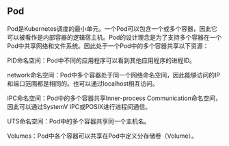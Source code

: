 ## Pod

Pod是Kubernetes调度的最小单元。一个Pod可以包含一个或多个容器，因此它可以被看作是内部容器的逻辑宿主机。Pod的设计理念是为了支持多个容器在一个Pod中共享网络和文件系统。因此处于一个Pod中的多个容器共享以下资源：

PID命名空间：Pod中不同的应用程序可以看到其他应用程序的进程ID。

network命名空间：Pod中多个容器处于同一个网络命名空间，因此能够访问的IP和端口范围都是相同的。也可以通过localhost相互访问。

IPC命名空间：Pod中的多个容器共享Inner-process Communication命名空间，因此可以通过SystemV IPC或POSIX进行进程间通信。

UTS命名空间：Pod中的多个容器共享同一个主机名。

Volumes：Pod中各个容器可以共享在Pod中定义分存储卷（Volume）。



